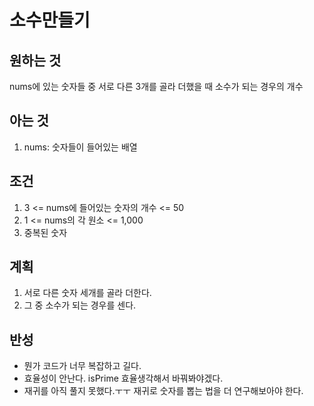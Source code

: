 # 소수만들기

## 원하는 것

nums에 있는 숫자들 중 서로 다른 3개를 골라 더했을 때 소수가 되는 경우의 개수

## 아는 것

1. nums: 숫자들이 들어있는 배열

## 조건

1. 3 <= nums에 들어있는 숫자의 개수 <= 50
2. 1 <= nums의 각 원소 <= 1,000
3. 중복된 숫자

## 계획

1. 서로 다른 숫자 세개를 골라 더한다.
2. 그 중 소수가 되는 경우를 센다.

## 반성

- 뭔가 코드가 너무 복잡하고 길다.
- 효율성이 안난다. isPrime 효율생각해서 바꿔봐야겠다.
- 재귀를 아직 풀지 못했다.ㅜㅜ 재귀로 숫자를 뽑는 법을 더 연구해보아야 한다. 
